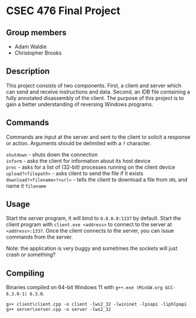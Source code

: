 # CSEC 476 Final Project

## Group members

* Adam Waldie
* Christopher Brooks

## Description

This project consists of two components. First, a client and server which can send and receive instructions and data. Second, an IDB file containing a fully annotated disassembly of the client. The purpose of this project is to gain a better understanding of reversing Windows programs.

## Commands

Commands are input at the server and sent to the client to solicit a response or action. Arguments should be delimited with a `?` character.

`shutdown` - shuts down the connection  
`inform` - asks the client for information about its host device  
`proc` - asks for a list of (32-bit) processes running on the client device  
`upload?<filepath>` - asks client to send the file if it exists  
`download?<filename>?<url>` - tells the client to download a file from `URL` and name it `filename` 

## Usage

Start the server program, it will bind to `0.0.0.0:1337` by default. Start the client program with `client.exe <address>` to connect to the server at `<address>:1337`. Once the client connects to the server, you can issue commands from the server.

Note: the application is very buggy and sometimes the sockets will just crash or something?

## Compiling

Binaries compiled on 64-bit Windows 11 with `g++.exe (MinGW.org GCC-6.3.0-1) 6.3.0`.

```
g++ client\client.cpp -o client -lws2_32 -lwininet -lpsapi -liphlpapi
g++ server\server.cpp -o server -lws2_32
```
